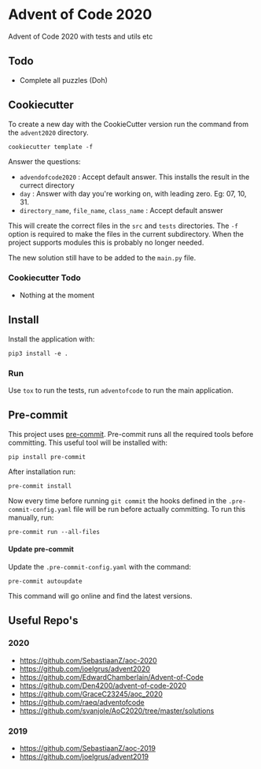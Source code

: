 # Advent of Code 2020

Advent of Code 2020 with tests and utils etc

## Todo

- Complete all puzzles (Doh)

## Cookiecutter

To create a new day with the CookieCutter version run the command from the
`advent2020` directory.

```shell script
cookiecutter template -f
```

Answer the questions:
* `advendofcode2020` : Accept default answer. This installs the result in the currect directory
* `day` : Answer with day you're working on, with leading zero. Eg: 07, 10, 31.
* `directory_name`, `file_name`, `class_name` : Accept default answer

This will create the correct files in the `src` and `tests` directories.
The `-f` option is required to make the files in the current subdirectory.
When the project supports modules this is probably no longer needed.

The new solution still have to be added to the `main.py` file.

### Cookiecutter Todo

* Nothing at the moment

## Install

Install the application with:

```
pip3 install -e .
```

### Run

Use `tox` to run the tests, run `adventofcode` to run the main application.

## Pre-commit

This project uses [pre-commit]. Pre-commit runs all the required tools before committing.
This useful tool will be installed with:

```shell
pip install pre-commit
```

After installation run:

```shell
pre-commit install
```

Now every time before running `git commit` the hooks defined in the
`.pre-commit-config.yaml` file will be run before actually committing.
To run this manually, run:

```shell
pre-commit run --all-files
```

#### Update pre-commit

Update the `.pre-commit-config.yaml` with the command:

```shell
pre-commit autoupdate
```

This command will go online and find the latest versions.

[pre-commit]: https://pre-commit.com/

## Useful Repo's

### 2020

- <https://github.com/SebastiaanZ/aoc-2020>
- <https://github.com/joelgrus/advent2020>
- <https://github.com/EdwardChamberlain/Advent-of-Code>
- <https://github.com/Den4200/advent-of-code-2020>
- <https://github.com/GraceC23245/aoc_2020>
- <https://github.com/raeq/adventofcode>
- <https://github.com/svanjole/AoC2020/tree/master/solutions>

### 2019

- <https://github.com/SebastiaanZ/aoc-2019>
- <https://github.com/joelgrus/advent2019>
